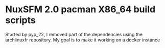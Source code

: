 # NuxSFM 2.0 pacman X86_64 build scripts

Started by pyp_22, I removed part of the dependencies using the archlinuxfr repository. 
My goal is to make it working on a docker instance
